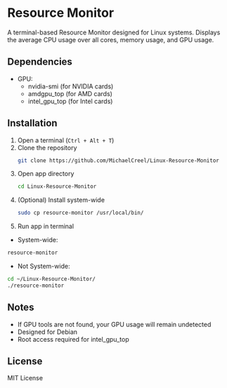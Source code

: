 # Resource Monitor

A terminal-based Resource Monitor designed for Linux systems. Displays the average CPU usage over all cores, memory usage, and GPU usage.

## Dependencies

- GPU:
  - nvidia-smi (for NVIDIA cards)
  - amdgpu_top (for AMD cards)
  - intel_gpu_top (for Intel cards)

## Installation

1. Open a terminal (```Ctrl + Alt + T```)
2. Clone the repository
   ```bash
   git clone https://github.com/MichaelCreel/Linux-Resource-Monitor
3. Open app directory
   ```bash
   cd Linux-Resource-Monitor
4. (Optional) Install system-wide
   ```bash
   sudo cp resource-monitor /usr/local/bin/
5. Run app in terminal

  - System-wide:
   ```bash
   resource-monitor
  ```

  - Not System-wide:
  ```bash
  cd ~/Linux-Resource-Monitor/
  ./resource-monitor
  ```

## Notes

- If GPU tools are not found, your GPU usage will remain undetected
- Designed for Debian
- Root access required for intel_gpu_top

## License

MIT License
